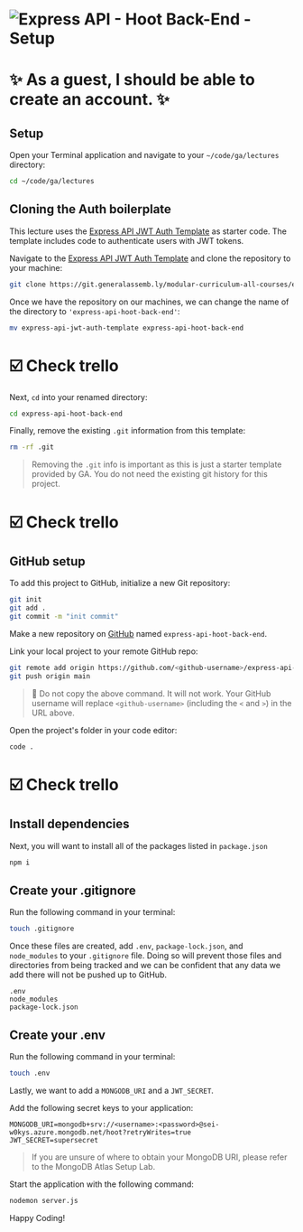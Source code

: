 # ![Express API - Hoot Back-End - Setup](./assets/hero.png)

# ✨ As a guest, I should be able to create an account. ✨


## Setup

Open your Terminal application and navigate to your `~/code/ga/lectures` directory:

```bash
cd ~/code/ga/lectures
```

## Cloning the Auth boilerplate

This lecture uses the [Express API JWT Auth Template](https://git.generalassemb.ly/modular-curriculum-all-courses/express-api-jwt-auth-template.git) as starter code. The template includes code to authenticate users with JWT tokens.

Navigate to the [Express API JWT Auth Template](https://git.generalassemb.ly/modular-curriculum-all-courses/express-api-jwt-auth-template.git) and clone the repository to your machine:

```bash
git clone https://git.generalassemb.ly/modular-curriculum-all-courses/express-api-jwt-auth-template.git
```

Once we have the repository on our machines, we can change the name of the directory to `'express-api-hoot-back-end'`:

```bash
mv express-api-jwt-auth-template express-api-hoot-back-end
```

# ☑️ Check trello

Next, `cd` into your renamed directory:

```bash
cd express-api-hoot-back-end
```

Finally, remove the existing `.git` information from this template:

```bash
rm -rf .git
```

> Removing the `.git` info is important as this is just a starter template provided by GA. You do not need the existing git history for this project.

# ☑️ Check trello

## GitHub setup

To add this project to GitHub, initialize a new Git repository:

```bash
git init
git add .
git commit -m "init commit"
```

Make a new repository on [GitHub](https://github.com/) named `express-api-hoot-back-end`.

Link your local project to your remote GitHub repo:

```bash
git remote add origin https://github.com/<github-username>/express-api-hoot-back-end.git
git push origin main
```

> 🚨 Do not copy the above command. It will not work. Your GitHub username will replace `<github-username>` (including the `<` and `>`) in the URL above.

Open the project's folder in your code editor:

```bash
code .
```
# ☑️ Check trello

## Install dependencies

Next, you will want to install all of the packages listed in `package.json`

```bash
npm i
```

## Create your .gitignore

Run the following command in your terminal:

```bash
touch .gitignore
```

Once these files are created, add `.env`, `package-lock.json`, and `node_modules` to your `.gitignore` file. Doing so will prevent those files and directories from being tracked and we can be confident that any data we add there will not be pushed up to GitHub.

```text
.env
node_modules
package-lock.json
```

## Create your .env

Run the following command in your terminal:

```bash
touch .env
```

Lastly, we want to add a `MONGODB_URI` and a `JWT_SECRET`.

Add the following secret keys to your application:

```text
MONGODB_URI=mongodb+srv://<username>:<password>@sei-w0kys.azure.mongodb.net/hoot?retryWrites=true
JWT_SECRET=supersecret
```

> If you are unsure of where to obtain your MongoDB URI, please refer to the MongoDB Atlas Setup Lab.

Start the application with the following command:

```bash
nodemon server.js
```

Happy Coding!
